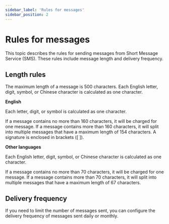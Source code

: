 ```yaml
---
sidebar_label: 'Rules for messages'
sidebar_position: 2
---
```


# Rules for messages

This topic describes the rules for sending messages from Short Message Service (SMS). These rules include message length and delivery frequency.

## Length rules

The maximum length of a message is 500 characters. Each English letter, digit, symbol, or Chinese character is calculated as one character.

**English**

Each letter, digit, or symbol is calculated as one character.

If a message contains no more than 160 characters, it will be charged for one message. If a message contains more than 160 characters, it will split into multiple messages that have a maximum length of 154 characters. A signature is enclosed in brackets ([ ]).

**Other languages**

Each English letter, digit, symbol, or Chinese character is calculated as one character.

If a message contains no more than 70 characters, it will be charged for one message. If a message contains more than 70 characters, it will split into multiple messages that have a maximum length of 67 characters.

## Delivery frequency

If you need to limit the number of messages sent, you can configure the delivery frequency of messages sent daily or monthly.

